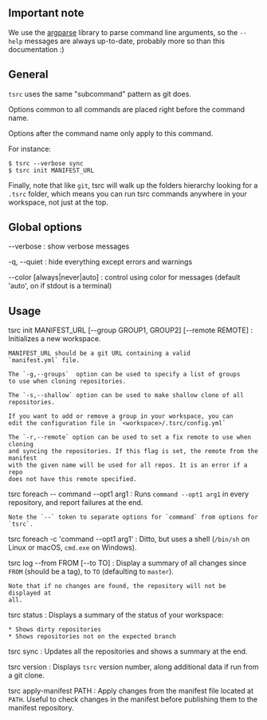 ## Important note

We use the [argparse](https://docs.python.org/3/library/argparse.html) library to
parse command line arguments, so the `--help` messages are always up-to-date,
probably more so than this documentation :)

## General

`tsrc` uses the same "subcommand" pattern as git does.

Options common to all commands are placed right before the command name.

Options after the command name only apply to this command.

For instance:

```console
$ tsrc --verbose sync
$ tsrc init MANIFEST_URL
```

Finally, note that like `git`, tsrc will walk up the folders hierarchy looking for a `.tsrc`
folder, which means you can run tsrc commands anywhere in your workspace, not
just at the top.

## Global options

--verbose
:   show verbose messages

-q, --quiet
:   hide everything except errors and warnings

--color [always|never|auto]
:    control using color for messages (default 'auto', on if stdout is a terminal)

## Usage


tsrc init MANIFEST_URL [--group GROUP1, GROUP2] [--remote REMOTE]
:   Initializes a new workspace.

    MANIFEST_URL should be a git URL containing a valid
    `manifest.yml` file.

    The `-g,--groups`  option can be used to specify a list of groups
    to use when cloning repositories.

    The `-s,--shallow` option can be used to make shallow clone of all repositories.

    If you want to add or remove a group in your workspace, you can
    edit the configuration file in `<workspace>/.tsrc/config.yml`

    The `-r,--remote` option can be used to set a fix remote to use when cloning
    and syncing the repositories. If this flag is set, the remote from the manifest
    with the given name will be used for all repos. It is an error if a repo
    does not have this remote specified.


tsrc foreach -- command --opt1 arg1
:   Runs `command --opt1 arg1` in every repository, and report failures
    at the end.

    Note the `--` token to separate options for `command` from options for
    `tsrc`.

tsrc foreach -c 'command --opt1 arg1'
:   Ditto, but uses a shell (`/bin/sh` on Linux or macOS, `cmd.exe` on Windows).


tsrc log --from FROM [--to TO]
:   Display a summary of all changes since `FROM` (should be a tag),
    to `TO` (defaulting to `master`).

    Note that if no changes are found, the repository will not be displayed at
    all.

tsrc status
:   Displays a summary of the status of your workspace:

    * Shows dirty repositories
    * Shows repositories not on the expected branch

tsrc sync
:   Updates all the repositories and shows a summary at the end.

tsrc version
:   Displays `tsrc` version number, along additional data if run from a git clone.

tsrc apply-manifest PATH
:   Apply changes from the manifest file located at `PATH`. Useful to check changes
    in the manifest before publishing them to the manifest repository.

